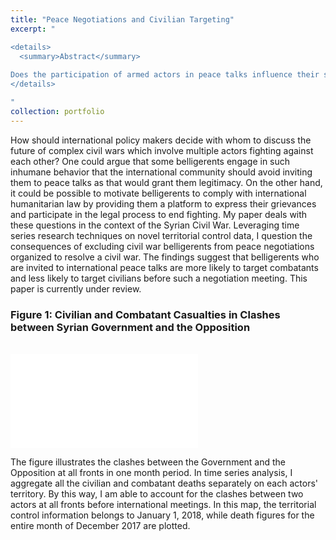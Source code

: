 ```yaml
---
title: "Peace Negotiations and Civilian Targeting"
excerpt: "

<details>
  <summary>Abstract</summary>
  
Does the participation of armed actors in peace talks influence their strategy of targeting civilians? I argue that before peace talks belligerents have incentives to demonstrate their military strength and respect for humanitarian standards to international third parties. Thus, they are more likely to spare civilians and discriminately target enemy combatants before international talks. Using change point analysis and surrogate data testing on the daily casualty and territorial control data for the Syrian Civil War, I show that belligerents engaged in negotiations incite more combatant and fewer civilian casualties in the enemy territory immediately before an international meeting is to be held. These findings underscore that international parties can drive combatants to avoid violence against civilians by inviting them to peace talks.
</details>

"
collection: portfolio
---
```

<!-- Google tag (gtag.js) -->
<script async src="https://www.googletagmanager.com/gtag/js?id=G-PKJS2WFZ01"></script>
<script>
  window.dataLayer = window.dataLayer || [];
  function gtag(){dataLayer.push(arguments);}
  gtag('js', new Date());

  gtag('config', 'G-PKJS2WFZ01');
</script>

How should international policy makers decide with whom to discuss the future of complex civil wars which involve multiple actors fighting against each other? One could argue that some belligerents engage in such inhumane behavior that the international community should avoid inviting them to peace talks as that would grant them legitimacy. On the other hand, it could be possible to motivate belligerents to comply with international humanitarian law by providing them a platform to express their grievances and participate in the legal process to end fighting. My paper deals with these questions in the context of the Syrian Civil War. Leveraging time series research techniques on novel territorial control data, I question the consequences of excluding civil war belligerents from peace negotiations organized to resolve a civil war. The findings suggest that belligerents who are invited to international peace talks are more likely to target combatants and less likely to target civilians before such a negotiation meeting. This paper is currently under review.

### Figure 1: Civilian and Combatant Casualties in Clashes between Syrian Government and the Opposition 
<br/><embed src='/images/syria_2018.pdf'>

The figure illustrates the clashes between the Government and the Opposition at all fronts in one month period. In time series analysis, I aggregate all the civilian and combatant deaths separately on each actors' territory. By this way, I am able to account for the clashes between two actors at all fronts before international meetings. In this map, the territorial control information belongs to January 1, 2018, while death figures for the entire month of December 2017 are plotted.